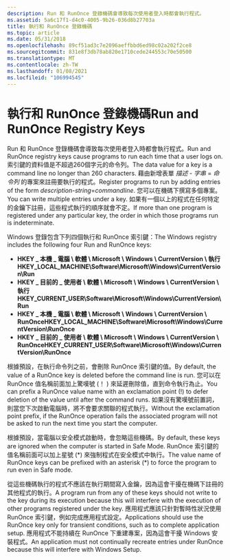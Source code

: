 ```yaml
---
description: Run 和 RunOnce 登錄機碼會導致每次使用者登入時都會執行程式。
ms.assetid: 5a6c17f1-d4c0-4005-9b26-036d8b27703a
title: 執行和 RunOnce 登錄機碼
ms.topic: article
ms.date: 05/31/2018
ms.openlocfilehash: 89cf51ad3c7e2096aeffbbd6ed98c02a202f2ce8
ms.sourcegitcommit: 831e8f3db78ab820e1710cede244553c70e50500
ms.translationtype: MT
ms.contentlocale: zh-TW
ms.lasthandoff: 01/08/2021
ms.locfileid: "106994545"
---
```

# <a name="run-and-runonce-registry-keys"></a><span data-ttu-id="0d23c-103">執行和 RunOnce 登錄機碼</span><span class="sxs-lookup"><span data-stu-id="0d23c-103">Run and RunOnce Registry Keys</span></span>

<span data-ttu-id="0d23c-104">Run 和 RunOnce 登錄機碼會導致每次使用者登入時都會執行程式。</span><span class="sxs-lookup"><span data-stu-id="0d23c-104">Run and RunOnce registry keys cause programs to run each time that a user logs on.</span></span> <span data-ttu-id="0d23c-105">索引鍵的資料值是不超過260個字元的命令列。</span><span class="sxs-lookup"><span data-stu-id="0d23c-105">The data value for a key is a command line no longer than 260 characters.</span></span> <span data-ttu-id="0d23c-106">藉由新增表單 *描述* - *字串* = *命令列* 的專案來註冊要執行的程式。</span><span class="sxs-lookup"><span data-stu-id="0d23c-106">Register programs to run by adding entries of the form *description*-*string*=*commandline*.</span></span> <span data-ttu-id="0d23c-107">您可以在機碼下撰寫多個專案。</span><span class="sxs-lookup"><span data-stu-id="0d23c-107">You can write multiple entries under a key.</span></span> <span data-ttu-id="0d23c-108">如果有一個以上的程式在任何特定的金鑰下註冊，這些程式執行的順序就會不定。</span><span class="sxs-lookup"><span data-stu-id="0d23c-108">If more than one program is registered under any particular key, the order in which those programs run is indeterminate.</span></span>

<span data-ttu-id="0d23c-109">Windows 登錄包含下列四個執行和 RunOnce 索引鍵：</span><span class="sxs-lookup"><span data-stu-id="0d23c-109">The Windows registry includes the following four Run and RunOnce keys:</span></span>

-   <span data-ttu-id="0d23c-110">**HKEY \_ 本機 \_ 電腦 \\ 軟體 \\ Microsoft \\ Windows \\ CurrentVersion \\ 執行**</span><span class="sxs-lookup"><span data-stu-id="0d23c-110">**HKEY\_LOCAL\_MACHINE\\Software\\Microsoft\\Windows\\CurrentVersion\\Run**</span></span>
-   <span data-ttu-id="0d23c-111">**HKEY \_ 目前的 \_ 使用者 \\ 軟體 \\ Microsoft \\ Windows \\ CurrentVersion \\ 執行**</span><span class="sxs-lookup"><span data-stu-id="0d23c-111">**HKEY\_CURRENT\_USER\\Software\\Microsoft\\Windows\\CurrentVersion\\Run**</span></span>
-   <span data-ttu-id="0d23c-112">**HKEY \_ 本機 \_ 電腦 \\ 軟體 \\ Microsoft \\ Windows \\ CurrentVersion \\ RunOnce**</span><span class="sxs-lookup"><span data-stu-id="0d23c-112">**HKEY\_LOCAL\_MACHINE\\Software\\Microsoft\\Windows\\CurrentVersion\\RunOnce**</span></span>
-   <span data-ttu-id="0d23c-113">**HKEY \_ 目前的 \_ 使用者 \\ 軟體 \\ Microsoft \\ Windows \\ CurrentVersion \\ RunOnce**</span><span class="sxs-lookup"><span data-stu-id="0d23c-113">**HKEY\_CURRENT\_USER\\Software\\Microsoft\\Windows\\CurrentVersion\\RunOnce**</span></span>

<span data-ttu-id="0d23c-114">根據預設，在執行命令列之前，會刪除 RunOnce 索引鍵的值。</span><span class="sxs-lookup"><span data-stu-id="0d23c-114">By default, the value of a RunOnce key is deleted before the command line is run.</span></span> <span data-ttu-id="0d23c-115">您可以在 RunOnce 值名稱前面加上驚嘆號 (！ ) 來延遲刪除值，直到命令執行為止。</span><span class="sxs-lookup"><span data-stu-id="0d23c-115">You can prefix a RunOnce value name with an exclamation point (!) to defer deletion of the value until after the command runs.</span></span> <span data-ttu-id="0d23c-116">如果沒有驚嘆號前置詞，則當您下次啟動電腦時，將不會要求關聯的程式執行。</span><span class="sxs-lookup"><span data-stu-id="0d23c-116">Without the exclamation point prefix, if the RunOnce operation fails the associated program will not be asked to run the next time you start the computer.</span></span>

<span data-ttu-id="0d23c-117">根據預設，當電腦以安全模式啟動時，會忽略這些機碼。</span><span class="sxs-lookup"><span data-stu-id="0d23c-117">By default, these keys are ignored when the computer is started in Safe Mode.</span></span> <span data-ttu-id="0d23c-118">RunOnce 索引鍵的值名稱前面可以加上星號 (\*) 來強制程式在安全模式中執行。</span><span class="sxs-lookup"><span data-stu-id="0d23c-118">The value name of RunOnce keys can be prefixed with an asterisk (\*) to force the program to run even in Safe mode.</span></span>

<span data-ttu-id="0d23c-119">從這些機碼執行的程式不應該在執行期間寫入金鑰，因為這會干擾在機碼下註冊的其他程式的執行。</span><span class="sxs-lookup"><span data-stu-id="0d23c-119">A program run from any of these keys should not write to the key during its execution because this will interfere with the execution of other programs registered under the key.</span></span> <span data-ttu-id="0d23c-120">應用程式應該只針對暫時性狀況使用 RunOnce 索引鍵，例如完成應用程式設定。</span><span class="sxs-lookup"><span data-stu-id="0d23c-120">Applications should use the RunOnce key only for transient conditions, such as to complete application setup.</span></span> <span data-ttu-id="0d23c-121">應用程式不能持續在 RunOnce 下重建專案，因為這會干擾 Windows 安裝程式。</span><span class="sxs-lookup"><span data-stu-id="0d23c-121">An application must not continually recreate entries under RunOnce because this will interfere with Windows Setup.</span></span>

